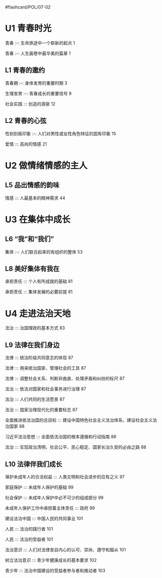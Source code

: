 #flashcard/POL/07-02 

# U1 青春时光

青春 :-: 生命旅途中一个崭新的起点 1

青春 :-: 人生画卷中最华美的篇章 1

## L1 青春的邀约

青春期 :-: 身体发育的重要时期 3

生理发育 :-: 青春成长的重要信号 9

社会实践 ::: 创造的源泉 12

## L2 青春的心弦

性别刻板印象 :-: 人们对男性或女性角色特征的固有印象 15

爱情 ::: 高尚的情感 21

# U2 做情绪情感的主人

## L5 品出情感的韵味

情感 ::: 人最基本的精神需求 44

# U3 在集体中成长

## L6 “我”和“我们”

集体 :-: 人们联合起来的有组织的整体 53

## L8 美好集体有我在 

承担责任 ::: 个人有所成就的基础 81

承担责任 ::: 集体发展的必要前提 81

# U4 走进法治天地

法治 ::: 治国理政的基本方式 83

## L9 法律在我们身边

法律 ::: 统治阶级共同意志的体现 87

法律 ::: 用来统治国家、管理社会的工具 87

法律 ::: 调整社会关系、判断非曲直、处理矛盾和纠纷的标尺 87

法治 ::: 依法对国家和社会事务进行治理 87

法治 ::: 人们共同的生活愿景 87

法治 ::: 国家治理现代化的重要标志 87

全面推进依法治国的总目标 ::: 建设中国特色社会主义法治体系，建设社会主义法治国家 88

习近平法治思想 ::: 全面依法治国的根本遵循和行动指南 88

法治 ::: 实现政治清明、社会公平、民心稳定、国家长治久安的必由之路 88

## L10 法律伴我们成长

保护未成年人的合法权益 ::: 人类文明和社会进步的应有之义 97

家庭保护 ::: 未成年人保护的基础 99

社会保护 ::: 未成年人保护中必不可少的组成部分 99

未成年人保护工作中承担着主体责任 ::: 政府 99

建设法治中国 ::: 中国人民的共同事业 101

人民 ::: 法治的践行者 101

人民 ::: 法治的受益者 101

法治意识 ::: 人们对法律发自内心的认可、崇尚、遵守和服从 101

树立法治意识 ::: 青少年健康成长的基本要求 102

青少年 ::: 法治中国建设的受益者参与者和推动者 103